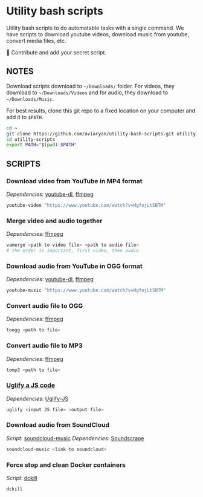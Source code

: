 # Utility bash scripts

Utility bash scripts to do automatable tasks with a single command. We have scripts to download youtube videos, download music from youtube, convert media files, etc. 

👥 Contribute and add your secret script.

## NOTES

Download scripts download to `~/Downloads/` folder. For videos, they download to `~/Downloads/Videos` and for audio, they download to `~/Downloads/Music`.

For best results, clone this git repo to a fixed location on your computer and add it to `$PATH`.
```sh
cd ~
git clone https://github.com/aviaryan/utility-bash-scripts.git utility-scripts
cd utility-scripts
export PATH="$(pwd):$PATH"
```


## SCRIPTS

### Download video from YouTube in MP4 format

*Dependencies*: [youtube-dl](https://github.com/rg3/youtube-dl), [ffmpeg](https://www.ffmpeg.org/)

```sh
youtube-video "https://www.youtube.com/watch?v=HgfojLtSBTM"
```

### Merge video and audio together

*Dependencies*: [ffmpeg](https://www.ffmpeg.org/)

```sh
vamerge <path to video file> <path to audio file>
# the order is important, first video, then audio
```

### Download audio from YouTube in OGG format

*Dependencies*: [youtube-dl](https://github.com/rg3/youtube-dl), [ffmpeg](https://www.ffmpeg.org/)

```sh
youtube-music "https://www.youtube.com/watch?v=HgfojLtSBTM"  
```

### Convert audio file to OGG

*Dependencies*: [ffmpeg](https://www.ffmpeg.org/)

```sh
toogg <path to file>
```

### Convert audio file to MP3

*Dependencies*: [ffmpeg](https://www.ffmpeg.org/)

```sh
tomp3 <path to file>
```

### [Uglify a JS code](uglify)

*Dependencies*: [Uglify-JS](https://www.npmjs.com/package/uglify-js)

```sh
uglify <input JS file> <output file>
```

### Download audio from SoundCloud

*Script*: [soundcloud-music](soundcloud-music)
*Dependencies*: [Soundscrape](https://github.com/Miserlou/SoundScrape)

```sh
soundcloud-music <link to soundcloud>
```

### Force stop and clean Docker containers

*Script*: [dckill](dckill)

```sh
dckill
```
